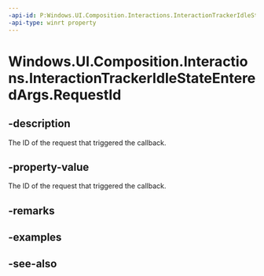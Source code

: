 ```yaml
---
-api-id: P:Windows.UI.Composition.Interactions.InteractionTrackerIdleStateEnteredArgs.RequestId
-api-type: winrt property
---
```


<!-- Property syntax
public int RequestId { get; }
-->

# Windows.UI.Composition.Interactions.InteractionTrackerIdleStateEnteredArgs.RequestId

## -description
The ID of the request that triggered the callback.



## -property-value
The ID of the request that triggered the callback.

## -remarks

## -examples

## -see-also

